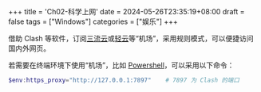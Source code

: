 +++
title = 'Ch02-科学上网'
date = 2024-05-26T23:35:19+08:00
draft = false
tags = ["Windows"]
categories = ["娱乐"]
+++

借助 Clash 等软件，订阅[三流云][1]或[轻云][2]等“机场”，采用规则模式，可以便捷访问国内外网页。

若需要在终端环境下使用“机场”，比如 [Powershell][3]，可以采用以下命令：

```powershell
$env:https_proxy="http://127.0.0.1:7897"    # 7897 为 Clash 的端口
```

[1]: https://36y.me/
[2]: https://qingyun.world/
[3]: https://github.com/PowerShell/PowerShell

